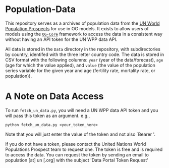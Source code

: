 # Population-Data

This repository serves as a archives of population data from the [UN World Population Prospects](https://population.un.org/wpp/) for use in OG models.  It exists to allow users of models using the [`OG-Core`](https://github.com/PSLmodels/OG-Core) framework to access the data in a consistent way without having an API token for the UN WPP data API.

All data is stored in the `Data` directory in the repository, with subdirectories by country, identifed with the three letter country code.  The data is stored in CSV format with the following columns: `year` (year of the data/forecast), `age` (age for which the value applied), and `value` (the value of the population series variable for the given year and age (fertility rate, mortality rate, or population)).

# A Note on Data Access

To run `fetch_un_data.py`, you will need a UN WPP data API token and you will pass this token as an argument.  e.g.,

```
python fetch_un_data.py <your_token_here>
```

Note that you will just enter the value of the token and not also `Bearer '.

If you do not have a token, please contact the United Nations World Populations Prospect team to request one.  The token is free and is required to access the data.
You can request the token by sending an email to population [at] un [.org] with the subject 'Data Portal Token Request'
